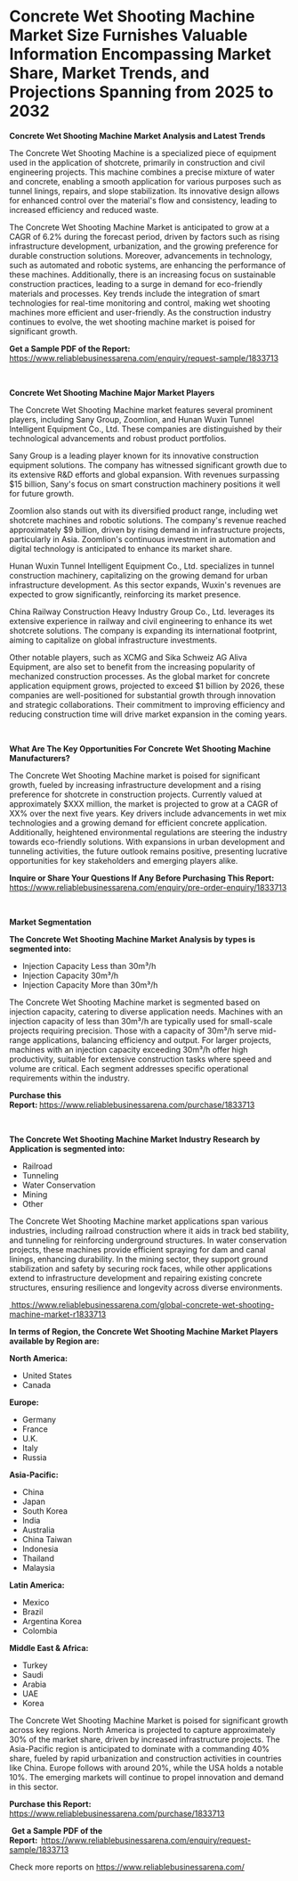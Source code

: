 <p><h1>Concrete Wet Shooting Machine Market Size Furnishes Valuable Information Encompassing Market Share, Market Trends, and Projections Spanning from 2025 to 2032</h1></p><p><strong>Concrete Wet Shooting Machine Market Analysis and Latest Trends</strong></p>
<p><p>The Concrete Wet Shooting Machine is a specialized piece of equipment used in the application of shotcrete, primarily in construction and civil engineering projects. This machine combines a precise mixture of water and concrete, enabling a smooth application for various purposes such as tunnel linings, repairs, and slope stabilization. Its innovative design allows for enhanced control over the material's flow and consistency, leading to increased efficiency and reduced waste.</p><p>The Concrete Wet Shooting Machine Market is anticipated to grow at a CAGR of 6.2% during the forecast period, driven by factors such as rising infrastructure development, urbanization, and the growing preference for durable construction solutions. Moreover, advancements in technology, such as automated and robotic systems, are enhancing the performance of these machines. Additionally, there is an increasing focus on sustainable construction practices, leading to a surge in demand for eco-friendly materials and processes. Key trends include the integration of smart technologies for real-time monitoring and control, making wet shooting machines more efficient and user-friendly. As the construction industry continues to evolve, the wet shooting machine market is poised for significant growth.</p></p>
<p><strong>Get a Sample PDF of the Report:&nbsp;</strong> <a href="https://www.reliablebusinessarena.com/enquiry/request-sample/1833713?utm_campaign=3552&utm_medium=2&utm_source=Github&utm_content=ia&utm_term=26032025&utm_id=concrete-wet-shooting-machine">https://www.reliablebusinessarena.com/enquiry/request-sample/1833713</a></p>
<p>&nbsp;</p>
<p><strong>Concrete Wet Shooting Machine Major Market Players</strong></p>
<p><p>The Concrete Wet Shooting Machine market features several prominent players, including Sany Group, Zoomlion, and Hunan Wuxin Tunnel Intelligent Equipment Co., Ltd. These companies are distinguished by their technological advancements and robust product portfolios.</p><p>Sany Group is a leading player known for its innovative construction equipment solutions. The company has witnessed significant growth due to its extensive R&D efforts and global expansion. With revenues surpassing $15 billion, Sany's focus on smart construction machinery positions it well for future growth.</p><p>Zoomlion also stands out with its diversified product range, including wet shotcrete machines and robotic solutions. The company's revenue reached approximately $9 billion, driven by rising demand in infrastructure projects, particularly in Asia. Zoomlion's continuous investment in automation and digital technology is anticipated to enhance its market share.</p><p>Hunan Wuxin Tunnel Intelligent Equipment Co., Ltd. specializes in tunnel construction machinery, capitalizing on the growing demand for urban infrastructure development. As this sector expands, Wuxin's revenues are expected to grow significantly, reinforcing its market presence.</p><p>China Railway Construction Heavy Industry Group Co., Ltd. leverages its extensive experience in railway and civil engineering to enhance its wet shotcrete solutions. The company is expanding its international footprint, aiming to capitalize on global infrastructure investments.</p><p>Other notable players, such as XCMG and Sika Schweiz AG Aliva Equipment, are also set to benefit from the increasing popularity of mechanized construction processes. As the global market for concrete application equipment grows, projected to exceed $1 billion by 2026, these companies are well-positioned for substantial growth through innovation and strategic collaborations. Their commitment to improving efficiency and reducing construction time will drive market expansion in the coming years.</p></p>
<p>&nbsp;</p>
<p><strong>What Are The Key Opportunities For Concrete Wet Shooting Machine Manufacturers?</strong></p>
<p><p>The Concrete Wet Shooting Machine market is poised for significant growth, fueled by increasing infrastructure development and a rising preference for shotcrete in construction projects. Currently valued at approximately $XXX million, the market is projected to grow at a CAGR of XX% over the next five years. Key drivers include advancements in wet mix technologies and a growing demand for efficient concrete application. Additionally, heightened environmental regulations are steering the industry towards eco-friendly solutions. With expansions in urban development and tunneling activities, the future outlook remains positive, presenting lucrative opportunities for key stakeholders and emerging players alike.</p></p>
<p><strong>Inquire or Share Your Questions If Any Before Purchasing This Report:</strong> <a href="https://www.reliablebusinessarena.com/enquiry/pre-order-enquiry/1833713?utm_campaign=3552&utm_medium=2&utm_source=Github&utm_content=ia&utm_term=26032025&utm_id=concrete-wet-shooting-machine">https://www.reliablebusinessarena.com/enquiry/pre-order-enquiry/1833713</a></p>
<p>&nbsp;</p>
<p><strong>Market Segmentation</strong></p>
<p><strong>The Concrete Wet Shooting Machine Market Analysis by types is segmented into:</strong></p>
<p><ul><li>Injection Capacity Less than 30m³/h</li><li>Injection Capacity 30m³/h</li><li>Injection Capacity More than 30m³/h</li></ul></p>
<p><p>The Concrete Wet Shooting Machine market is segmented based on injection capacity, catering to diverse application needs. Machines with an injection capacity of less than 30m³/h are typically used for small-scale projects requiring precision. Those with a capacity of 30m³/h serve mid-range applications, balancing efficiency and output. For larger projects, machines with an injection capacity exceeding 30m³/h offer high productivity, suitable for extensive construction tasks where speed and volume are critical. Each segment addresses specific operational requirements within the industry.</p></p>
<p><strong>Purchase this Report:&nbsp;</strong><a href="https://www.reliablebusinessarena.com/purchase/1833713?utm_campaign=3552&utm_medium=2&utm_source=Github&utm_content=ia&utm_term=26032025&utm_id=concrete-wet-shooting-machine">https://www.reliablebusinessarena.com/purchase/1833713</a></p>
<p>&nbsp;</p>
<p><strong>The Concrete Wet Shooting Machine Market Industry Research by Application is segmented into:</strong></p>
<p><ul><li>Railroad</li><li>Tunneling</li><li>Water Conservation</li><li>Mining</li><li>Other</li></ul></p>
<p><p>The Concrete Wet Shooting Machine market applications span various industries, including railroad construction where it aids in track bed stability, and tunneling for reinforcing underground structures. In water conservation projects, these machines provide efficient spraying for dam and canal linings, enhancing durability. In the mining sector, they support ground stabilization and safety by securing rock faces, while other applications extend to infrastructure development and repairing existing concrete structures, ensuring resilience and longevity across diverse environments.</p></p>
<p><a href="https://www.reliablebusinessarena.com/global-concrete-wet-shooting-machine-market-r1833713?utm_campaign=3552&utm_medium=2&utm_source=Github&utm_content=ia&utm_term=26032025&utm_id=concrete-wet-shooting-machine">&nbsp;https://www.reliablebusinessarena.com/global-concrete-wet-shooting-machine-market-r1833713</a></p>
<p><strong>In terms of Region, the Concrete Wet Shooting Machine Market Players available by Region are:</strong></p>
<p>
    <p> <strong> North America: </strong>
        <ul>
            <li>United States</li>
            <li>Canada</li>
        </ul>
        </p> 
    <p> <strong> Europe: </strong>
        <ul>
            <li>Germany</li>
            <li>France</li>
            <li>U.K.</li>
            <li>Italy</li>
            <li>Russia</li>
        </ul>
        </p> 
    <p> <strong> Asia-Pacific: </strong>
        <ul>
            <li>China</li>
            <li>Japan</li>
            <li>South Korea</li>
            <li>India</li>
            <li>Australia</li>
            <li>China Taiwan</li>
            <li>Indonesia</li>
            <li>Thailand</li>
            <li>Malaysia</li>
        </ul>
        </p> 
    <p> <strong> Latin America: </strong>
        <ul>
            <li>Mexico</li>
            <li>Brazil</li>
            <li>Argentina Korea</li>
            <li>Colombia</li>
        </ul>
        </p> 
    <p> <strong> Middle East & Africa: </strong>
        <ul>
            <li>Turkey</li>
            <li>Saudi</li>
            <li>Arabia</li>
            <li>UAE</li>
            <li>Korea</li>
        </ul>
    </p>
    </p>
<p><p>The Concrete Wet Shooting Machine Market is poised for significant growth across key regions. North America is projected to capture approximately 30% of the market share, driven by increased infrastructure projects. The Asia-Pacific region is anticipated to dominate with a commanding 40% share, fueled by rapid urbanization and construction activities in countries like China. Europe follows with around 20%, while the USA holds a notable 10%. The emerging markets will continue to propel innovation and demand in this sector.</p></p>
<p><strong>Purchase this Report: </strong><a href="https://www.reliablebusinessarena.com/purchase/1833713?utm_campaign=3552&utm_medium=2&utm_source=Github&utm_content=ia&utm_term=26032025&utm_id=concrete-wet-shooting-machine">https://www.reliablebusinessarena.com/purchase/1833713</a></p>
<p>&nbsp;<strong>Get a Sample PDF of the Report:&nbsp;&nbsp;</strong><a href="https://www.reliablebusinessarena.com/enquiry/request-sample/1833713?utm_campaign=3552&utm_medium=2&utm_source=Github&utm_content=ia&utm_term=26032025&utm_id=concrete-wet-shooting-machine">https://www.reliablebusinessarena.com/enquiry/request-sample/1833713</a></p>
<p><strong></strong></p>
<p>Check more reports on <a href="https://www.reliablebusinessarena.com/?utm_campaign=3552&utm_medium=2&utm_source=Github&utm_content=ia&utm_term=26032025&utm_id=concrete-wet-shooting-machine">https://www.reliablebusinessarena.com/</a></p>